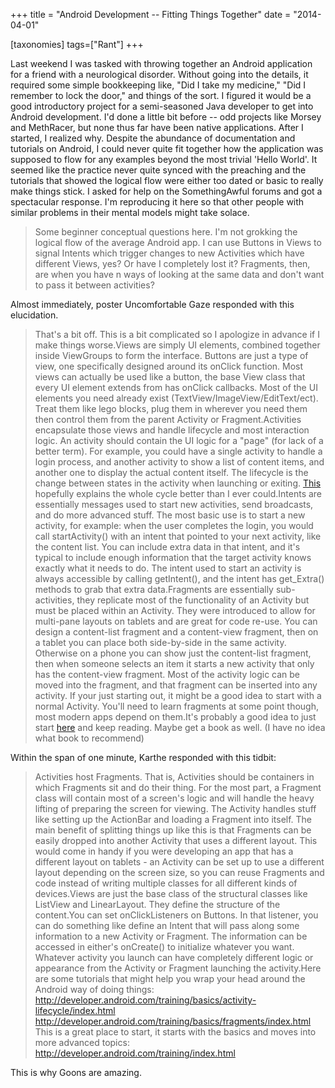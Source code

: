 +++
title = "Android Development -- Fitting Things Together"
date = "2014-04-01"

[taxonomies]
tags=["Rant"]
+++

Last weekend I was tasked with throwing together an Android application for a friend with a neurological disorder. Without going into the details, it required some simple bookkeeping like, "Did I take my medicine," "Did I remember to lock the door," and things of the sort. I figured it would be a good introductory project for a semi-seasoned Java developer to get into Android development. I'd done a little bit before -- odd projects like Morsey and MethRacer, but none thus far have been native applications. After I started, I realized why. Despite the abundance of documentation and tutorials on Android, I could never quite fit together how the application was supposed to flow for any examples beyond the most trivial 'Hello World'. It seemed like the practice never quite synced with the preaching and the tutorials that showed the logical flow were either too dated or basic to really make things stick. I asked for help on the SomethingAwful forums and got a spectacular response. I'm reproducing it here so that other people with similar problems in their mental models might take solace.

> Some beginner conceptual questions here. I'm not grokking the logical flow of the average Android app. I can use Buttons in Views to signal Intents which trigger changes to new Activities which have different Views, yes? Or have I completely lost it? Fragments, then, are when you have n ways of looking at the same data and don't want to pass it between activities?

Almost immediately, poster Uncomfortable Gaze responded with this elucidation.

> That's a bit off. This is a bit complicated so I apologize in advance if I make things worse.Views are simply UI elements, combined together inside ViewGroups to form the interface. Buttons are just a type of view, one specifically designed around its onClick function. Most views can actually be used like a button, the base View class that every UI element extends from has onClick callbacks. Most of the UI elements you need already exist (TextView/ImageView/EditText/ect). Treat them like lego blocks, plug them in wherever you need them then control them from the parent Activity or Fragment.Activities encapsulate those views and handle lifecycle and most interaction logic. An activity should contain the UI logic for a "page" (for lack of a better term). For example, you could have a single activity to handle a login process, and another activity to show a list of content items, and another one to display the actual content itself. The lifecycle is the change between states in the activity when launching or exiting. [This](http://developer.android.com/training/basics/activity-lifecycle/starting.html) hopefully explains the whole cycle better than I ever could.Intents are essentially messages used to start new activities, send broadcasts, and do more advanced stuff. The most basic use is to start a new activity, for example: when the user completes the login, you would call startActivity() with an intent that pointed to your next activity, like the content list. You can include extra data in that intent, and it's typical to include enough information that the target activity knows exactly what it needs to do. The intent used to start an activity is always accessible by calling getIntent(), and the intent has get_Extra() methods to grab that extra data.Fragments are essentially sub-activities, they replicate most of the functionality of an Activity but must be placed within an Activity. They were introduced to allow for multi-pane layouts on tablets and are great for code re-use. You can design a content-list fragment and a content-view fragment, then on a tablet you can place both side-by-side in the same activity. Otherwise on a phone you can show just the content-list fragment, then when someone selects an item it starts a new activity that only has the content-view fragment. Most of the activity logic can be moved into the fragment, and that fragment can be inserted into any activity. If your just starting out, it might be a good idea to start with a normal Activity. You'll need to learn fragments at some point though, most modern apps depend on them.It's probably a good idea to just start [here](http://developer.android.com/training/basics/activity-lifecycle/index.html) and keep reading. Maybe get a book as well. (I have no idea what book to recommend)

Within the span of one minute, Karthe responded with this tidbit:

> Activities host Fragments. That is, Activities should be containers in which Fragments sit and do their thing. For the most part, a Fragment class will contain most of a screen's logic and will handle the heavy lifting of preparing the screen for viewing. The Activity handles stuff like setting up the ActionBar and loading a Fragment into itself. The main benefit of splitting things up like this is that Fragments can be easily dropped into another Activity that uses a different layout. This would come in handy if you were developing an app that has a different layout on tablets - an Activity can be set up to use a different layout depending on the screen size, so you can reuse Fragments and code instead of writing multiple classes for all different kinds of devices.Views are just the base class of the structural classes like ListView and LinearLayout. They define the structure of the content.You can set onClickListeners on Buttons. In that listener, you can do something like define an Intent that will pass along some information to a new Activity or Fragment. The information can be accessed in either's onCreate() to initialize whatever you want. Whatever activity you launch can have completely different logic or appearance from the Activity or Fragment launching the activity.Here are some tutorials that might help you wrap your head around the Android way of doing things: <http://developer.android.com/training/basics/activity-lifecycle/index.html> <http://developer.android.com/training/basics/fragments/index.html> This is a great place to start, it starts with the basics and moves into more advanced topics: <http://developer.android.com/training/index.html>

This is why Goons are amazing.
